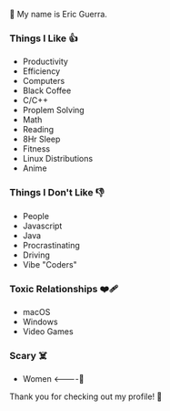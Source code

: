 👋 My name is Eric Guerra.

### Things I Like 👍
- Productivity
- Efficiency
- Computers
- Black Coffee
- C/C++
- Proplem Solving
- Math
- Reading
- 8Hr Sleep
- Fitness
- Linux Distributions
- Anime

### Things I Don't Like 👎
- People
- Javascript
- Java
- Procrastinating
- Driving
- Vibe "Coders"

### Toxic Relationships ❤️‍🩹
- macOS
- Windows
- Video Games
### Scary ☠️
- Women <----👩

Thank you for checking out my profile! 🥳
